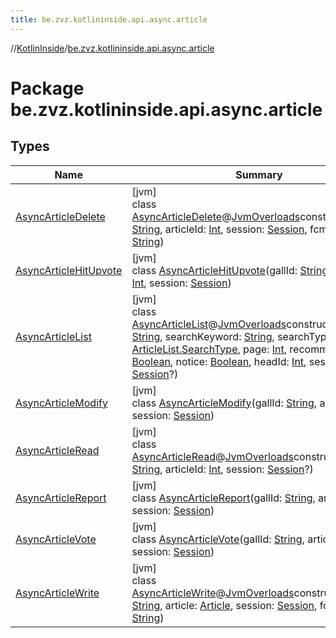 ```yaml
---
title: be.zvz.kotlininside.api.async.article
---
```

//[KotlinInside](../../index.html)/[be.zvz.kotlininside.api.async.article](index.html)



# Package be.zvz.kotlininside.api.async.article



## Types

| Name | Summary |
|---|---|
| [AsyncArticleDelete](-async-article-delete/index.html) | [jvm]<br>class [AsyncArticleDelete](-async-article-delete/index.html)@[JvmOverloads](https://kotlinlang.org/api/latest/jvm/stdlib/kotlin.jvm/-jvm-overloads/index.html)constructor(gallId: [String](https://kotlinlang.org/api/latest/jvm/stdlib/kotlin/-string/index.html), articleId: [Int](https://kotlinlang.org/api/latest/jvm/stdlib/kotlin/-int/index.html), session: [Session](../be.zvz.kotlininside.session/-session/index.html), fcmToken: [String](https://kotlinlang.org/api/latest/jvm/stdlib/kotlin/-string/index.html)) |
| [AsyncArticleHitUpvote](-async-article-hit-upvote/index.html) | [jvm]<br>class [AsyncArticleHitUpvote](-async-article-hit-upvote/index.html)(gallId: [String](https://kotlinlang.org/api/latest/jvm/stdlib/kotlin/-string/index.html), articleId: [Int](https://kotlinlang.org/api/latest/jvm/stdlib/kotlin/-int/index.html), session: [Session](../be.zvz.kotlininside.session/-session/index.html)) |
| [AsyncArticleList](-async-article-list/index.html) | [jvm]<br>class [AsyncArticleList](-async-article-list/index.html)@[JvmOverloads](https://kotlinlang.org/api/latest/jvm/stdlib/kotlin.jvm/-jvm-overloads/index.html)constructor(gallId: [String](https://kotlinlang.org/api/latest/jvm/stdlib/kotlin/-string/index.html), searchKeyword: [String](https://kotlinlang.org/api/latest/jvm/stdlib/kotlin/-string/index.html), searchType: [ArticleList.SearchType](../be.zvz.kotlininside.api.article/-article-list/-search-type/index.html), page: [Int](https://kotlinlang.org/api/latest/jvm/stdlib/kotlin/-int/index.html), recommend: [Boolean](https://kotlinlang.org/api/latest/jvm/stdlib/kotlin/-boolean/index.html), notice: [Boolean](https://kotlinlang.org/api/latest/jvm/stdlib/kotlin/-boolean/index.html), headId: [Int](https://kotlinlang.org/api/latest/jvm/stdlib/kotlin/-int/index.html), session: [Session](../be.zvz.kotlininside.session/-session/index.html)?) |
| [AsyncArticleModify](-async-article-modify/index.html) | [jvm]<br>class [AsyncArticleModify](-async-article-modify/index.html)(gallId: [String](https://kotlinlang.org/api/latest/jvm/stdlib/kotlin/-string/index.html), articleId: [Int](https://kotlinlang.org/api/latest/jvm/stdlib/kotlin/-int/index.html), session: [Session](../be.zvz.kotlininside.session/-session/index.html)) |
| [AsyncArticleRead](-async-article-read/index.html) | [jvm]<br>class [AsyncArticleRead](-async-article-read/index.html)@[JvmOverloads](https://kotlinlang.org/api/latest/jvm/stdlib/kotlin.jvm/-jvm-overloads/index.html)constructor(gallId: [String](https://kotlinlang.org/api/latest/jvm/stdlib/kotlin/-string/index.html), articleId: [Int](https://kotlinlang.org/api/latest/jvm/stdlib/kotlin/-int/index.html), session: [Session](../be.zvz.kotlininside.session/-session/index.html)?) |
| [AsyncArticleReport](-async-article-report/index.html) | [jvm]<br>class [AsyncArticleReport](-async-article-report/index.html)(gallId: [String](https://kotlinlang.org/api/latest/jvm/stdlib/kotlin/-string/index.html), articleId: [Int](https://kotlinlang.org/api/latest/jvm/stdlib/kotlin/-int/index.html), session: [Session](../be.zvz.kotlininside.session/-session/index.html)) |
| [AsyncArticleVote](-async-article-vote/index.html) | [jvm]<br>class [AsyncArticleVote](-async-article-vote/index.html)(gallId: [String](https://kotlinlang.org/api/latest/jvm/stdlib/kotlin/-string/index.html), articleId: [Int](https://kotlinlang.org/api/latest/jvm/stdlib/kotlin/-int/index.html), session: [Session](../be.zvz.kotlininside.session/-session/index.html)) |
| [AsyncArticleWrite](-async-article-write/index.html) | [jvm]<br>class [AsyncArticleWrite](-async-article-write/index.html)@[JvmOverloads](https://kotlinlang.org/api/latest/jvm/stdlib/kotlin.jvm/-jvm-overloads/index.html)constructor(gallId: [String](https://kotlinlang.org/api/latest/jvm/stdlib/kotlin/-string/index.html), article: [Article](../be.zvz.kotlininside.api.type/-article/index.html), session: [Session](../be.zvz.kotlininside.session/-session/index.html), fcmToken: [String](https://kotlinlang.org/api/latest/jvm/stdlib/kotlin/-string/index.html)) |

